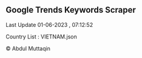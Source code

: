 

## Google Trends Keywords Scraper 
 
Last Update 01-06-2023 , 07:12:52

Country List :
VIETNAM.json



© Abdul Muttaqin 
